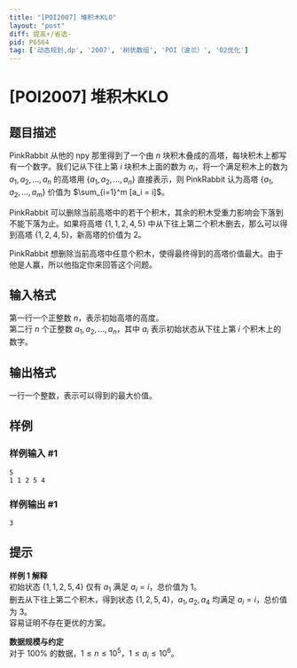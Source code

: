 ```yaml
---
title: "[POI2007] 堆积木KLO"
layout: "post"
diff: 提高+/省选-
pid: P6564
tag: ['动态规划,dp', '2007', '树状数组', 'POI（波兰）', 'O2优化']
---
```

# [POI2007] 堆积木KLO
## 题目描述

PinkRabbit 从他的 npy 那里得到了一个由 $n$ 块积木叠成的高塔，每块积木上都写有一个数字。我们记从下往上第 $i$ 块积木上面的数为 $a_i$，将一个满足积木上的数为 $a_1,a_2,\dots,a_n$ 的高塔用 $\{a_1,a_2,\dots,a_n\}$ 直接表示，则 PinkRabbit 认为高塔 $\{a_1,a_2,\dots,a_m\}$ 价值为 $\sum_{i=1}^m [a_i = i]$。

PinkRabbit 可以删除当前高塔中的若干个积木，其余的积木受重力影响会下落到不能下落为止。如果将高塔 $\{1,1,2,4,5\}$ 中从下往上第二个积木删去，那么可以得到高塔 $\{1,2,4,5\}$，新高塔的价值为 $2$。

PinkRabbit 想删除当前高塔中任意个积木，使得最终得到的高塔价值最大。由于他是人赢，所以他指定你来回答这个问题。
## 输入格式

第一行一个正整数 $n$，表示初始高塔的高度。  
第二行 $n$ 个正整数 $a_1,a_2,\dots,a_n$，其中 $a_i$ 表示初始状态从下往上第 $i$ 个积木上的数字。
## 输出格式

一行一个整数，表示可以得到的最大价值。
## 样例

### 样例输入 #1
```
5
1 1 2 5 4
```
### 样例输出 #1
```
3
```
## 提示

**样例 1 解释**  
初始状态 $\{1,1,2,5,4\}$ 仅有 $a_1$ 满足 $a_i=i$，总价值为 $1$。  
删去从下往上第二个积木，得到状态 $\{1,2,5,4\}$，$a_1,a_2,a_4$ 均满足 $a_i=i$，总价值为 $3$。  
容易证明不存在更优的方案。


**数据规模与约定**  
对于 $100\%$ 的数据，$1 \le n \le 10^5$，$1 \le a_i \le 10^6$。
